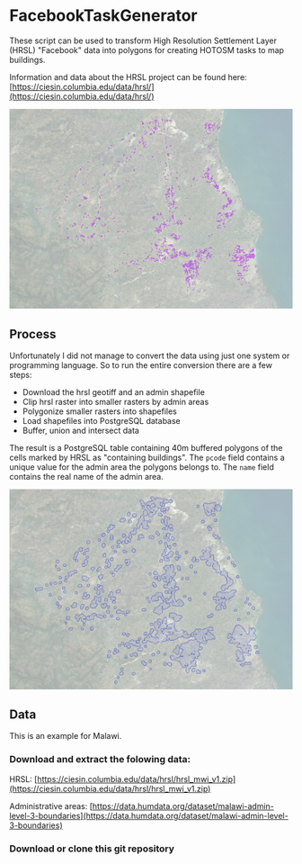 # FacebookTaskGenerator

These script can be used to transform High Resolution Settlement Layer (HRSL)
"Facebook" data into polygons for creating HOTOSM tasks to map buildings.

Information and data about the HRSL project can be found here: 
[https://ciesin.columbia.edu/data/hrsl/](https://ciesin.columbia.edu/data/hrsl/)

![HRSL data example](hrsl_mwi_20506.png "HRSL data example")

## Process

Unfortunately I did not manage to convert the data using just one system or
programming language. So to run the entire conversion there are a few steps:

* Download the hrsl geotiff and an admin shapefile
* Clip hrsl raster into smaller rasters by admin areas
* Polygonize smaller rasters into shapefiles
* Load shapefiles into PostgreSQL database
* Buffer, union and intersect data

The result is a PostgreSQL table containing 40m buffered polygons of the cells
marked by HRSL as "containing buildings". The `pcode` field contains a unique
value for the admin area the polygons belongs to. The `name` field contains the
real name of the admin area.

![HRSL data example](hrsl_polygons_mwi_20506.png "Resulting polgons")

## Data

This is an example for Malawi. 

### Download and extract the folowing data:

HRSL:
[https://ciesin.columbia.edu/data/hrsl/hrsl_mwi_v1.zip](https://ciesin.columbia.edu/data/hrsl/hrsl_mwi_v1.zip)
 
Administrative areas:
[https://data.humdata.org/dataset/malawi-admin-level-3-boundaries](https://data.humdata.org/dataset/malawi-admin-level-3-boundaries)

### Download or clone this git repository








